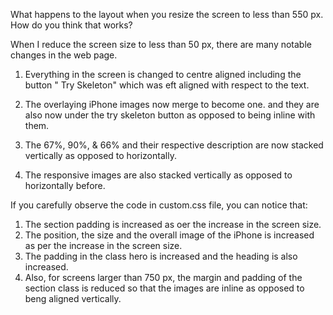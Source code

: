 What happens to the layout when you resize the screen to less than 550 px. How do you think that works?<br>

When I reduce the screen size to less than 50 px, there are many notable changes in the web page.<br>

1. Everything in the screen is changed to centre aligned including the button " Try Skeleton" which was eft aligned with respect to the text.

2. The overlaying iPhone images now merge to become one. and they are also now under the try skeleton button as opposed to being inline with them.

3. The 67%, 90%, & 66% and their respective description are now stacked vertically as opposed to horizontally.

4. The responsive images are also stacked vertically as opposed to horizontally before.

If you carefully observe the code in custom.css file, you can notice that: <br>
1. The section padding is increased as oer the increase in the screen size. <br>
2. The position, the size and the overall image of the iPhone is increased as per the increase in the screen size. <br> 
3. The padding in the class hero is increased and the heading is also increased. <br>
4. Also, for screens larger than 750 px, the margin and padding of the section class is reduced so that the images are inline as opposed to beng aligned vertically. 
